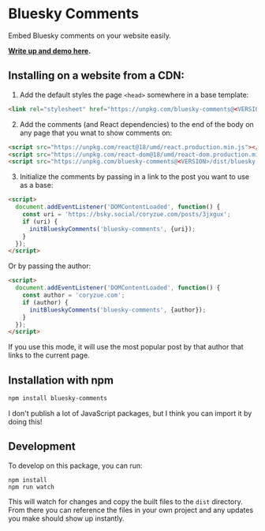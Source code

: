 # Bluesky Comments

Embed Bluesky comments on your website easily.

**[Write up and demo here](https://coryzue.com/writing/bluesky-comments).**


## Installing on a website from a CDN:

1. Add the default styles the page `<head>` somewhere in a base template:

```html
<link rel="stylesheet" href="https://unpkg.com/bluesky-comments@<VERSION>/dist/bluesky-comments.css">
```

2. Add the comments (and React dependencies) to the end of the body on any page that you wnat to show comments on:


```html
<script src="https://unpkg.com/react@18/umd/react.production.min.js"></script>
<script src="https://unpkg.com/react-dom@18/umd/react-dom.production.min.js"></script>
<script src="https://unpkg.com/bluesky-comments@<VERSION>/dist/bluesky-comments.umd.js"></script>
```

3. Initialize the comments by passing in a link to the post you want to use as a base:

```html
<script>
  document.addEventListener('DOMContentLoaded', function() {
    const uri = 'https://bsky.social/coryzue.com/posts/3jxgux';
    if (uri) {
      initBlueskyComments('bluesky-comments', {uri});
    }
  });
</script>
```

Or by passing the author:

```html
<script>
  document.addEventListener('DOMContentLoaded', function() {
    const author = 'coryzue.com';
    if (author) {
      initBlueskyComments('bluesky-comments', {author});
    }
  });
</script>
```

If you use this mode, it will use the most popular post by that author that links
to the current page.

## Installation with npm

```bash
npm install bluesky-comments
```

I don't publish a lot of JavaScript packages, but I think you can import it by doing this!


## Development

To develop on this package, you can run:

```
npm install
npm run watch
```

This will watch for changes and copy the built files to the `dist` directory.
From there you can reference the files in your own project and any updates you make
should show up instantly.
